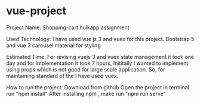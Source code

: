 # vue-project
Project Name: Shopping-cart hulkapp assignment

Used Technology:
I have used vue js 3 and vuex for this project.
Bootstrap 5 and vue 3 carousel material for styling

Estimated Time: 
For revising vuejs 3 and vuex state management it took one day and for implementation it took 7 hours, Inititally I wanted to implement using props which is not good for large scale application. So, for maintaining standard of the I have used vuex.

How to run the project:
Download from github
Open the project in terminal run "npm install"
After installing npm , make run "npm run serve" 

    

